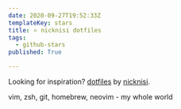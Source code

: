 ```yaml
---
date: 2020-09-27T19:52:33Z
templateKey: stars
title: ⭐ nicknisi dotfiles
tags:
  - github-stars
published: True

---
```


Looking for inspiration? [dotfiles](https://github.com/nicknisi/dotfiles) by [nicknisi](https://github.com/nicknisi).

vim, zsh, git, homebrew, neovim - my whole world
